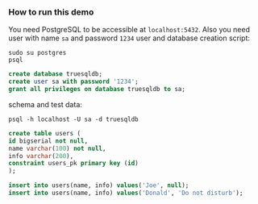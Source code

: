 ### How to run this demo
You need PostgreSQL to be accessible at `localhost:5432`. Also you need user with name `sa` and password `1234`
user and database creation script:
```shell
sudo su postgres
psql
```
```sql
create database truesqldb;
create user sa with password '1234';
grant all privileges on database truesqldb to sa;
```

schema and test data:

`psql -h localhost -U sa -d truesqldb`
```sql
create table users (
id bigserial not null,
name varchar(100) not null,
info varchar(200),
constraint users_pk primary key (id)
);

insert into users(name, info) values('Joe', null);
insert into users(name, info) values('Donald', 'Do not disturb');
```